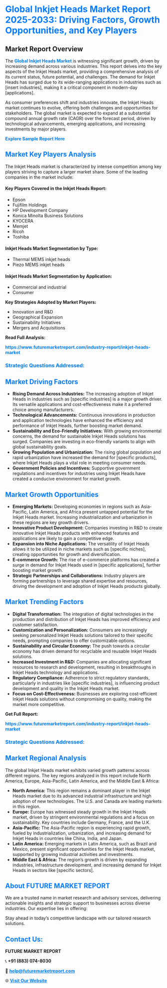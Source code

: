 <h1 style="color: #007BFF;">Global Inkjet Heads Market Report 2025-2033: Driving Factors, Growth Opportunities, and Key Players</h1>

<section id="overview">
<h2>Market Report Overview</h2>
<p>The <a href="https://www.futuremarketreport.com/industry-report/inkjet-heads-market" style="color: #007BFF; text-decoration: none;"><strong>Global Inkjet Heads Market</strong></a> is witnessing significant growth, driven by increasing demand across various industries. This report delves into the key aspects of the Inkjet Heads market, providing a comprehensive analysis of its current status, future potential, and challenges. The demand for Inkjet Heads has surged due to its wide-ranging applications in industries such as [insert industries], making it a critical component in modern-day [applications].</p>
<p>As consumer preferences shift and industries innovate, the Inkjet Heads market continues to evolve, offering both challenges and opportunities for stakeholders. The global market is expected to expand at a substantial compound annual growth rate (CAGR) over the forecast period, driven by technological advancements, emerging applications, and increasing investments by major players.</p>
</section>

<section id="overview">
<p><a href="https://www.futuremarketreport.com/request-sample/reportId=63365" style="color: #007BFF; text-decoration: none;"><strong>Explore Sample Report Here</strong></a></p>
</section>

<section id="key-players">
<h2 style="color: #007BFF;">Market Key Players Analysis</h2>
<p>The Inkjet Heads market is characterized by intense competition among key players striving to capture a larger market share. Some of the leading companies in the market include:</p>
<h4>Key Players Covered in the Inkjet Heads Report:</h4>
<ul><li>Epson</li><li>Fujifilm Holdings</li><li>HP Development Company</li><li>Konica Minolta Business Solutions</li><li>KYOCERA</li><li>Memjet</li><li>Ricoh</li><li>Toshiba</li></ul>
<h4>Inkjet Heads Market Segmentation by Type:</h4>
<ul><li>Thermal MEMS inkjet heads</li><li>Piezo MEMS inkjet heads</li></ul>

<h4>Inkjet Heads Market Segmentation by Application:</h4>
<ul><li>Commercial and industrial</li><li>Consumer</li></ul>
<p><strong>Key Strategies Adopted by Market Players:</strong></p>
<ul>
<li>Innovation and R&D</li>
<li>Geographical Expansion</li>
<li>Sustainability Initiatives</li>
<li>Mergers and Acquisitions</li>
</ul>
</section>

<section>
<p><strong>Read Full Analysis: </strong></p><a href="https://www.futuremarketreport.com/industry-report/inkjet-heads-market" style="color: #007BFF; text-decoration: none;"><strong>https://www.futuremarketreport.com/industry-report/inkjet-heads-market</strong></a>
<h3 style="color: #007BFF;">Strategic Questions Addressed:</h3>
</section>

<section id="driving-factors">
<h2 style="color: #007BFF;">Market Driving Factors</h2>
<ul>
<li><strong>Rising Demand Across Industries:</strong> The increasing adoption of Inkjet Heads in industries such as [specific industries] is a major growth driver. Its versatile applications and cost-effectiveness make it a preferred choice among manufacturers.</li>
<li><strong>Technological Advancements:</strong> Continuous innovations in production and application technologies have enhanced the efficiency and performance of Inkjet Heads, further boosting market demand.</li>
<li><strong>Sustainability and Eco-Friendly Initiatives:</strong> With growing environmental concerns, the demand for sustainable Inkjet Heads solutions has surged. Companies are investing in eco-friendly variants to align with global sustainability goals.</li>
<li><strong>Growing Population and Urbanization:</strong> The rising global population and rapid urbanization have increased the demand for [specific products], where Inkjet Heads plays a vital role in meeting consumer needs.</li>
<li><strong>Government Policies and Incentives:</strong> Supportive government regulations and incentives for industries using Inkjet Heads have created a conducive environment for market growth.</li>
</ul>
</section>

<section id="growth-opportunities">
<h2 style="color: #007BFF;">Market Growth Opportunities</h2>
<ul>
<li><strong>Emerging Markets:</strong> Developing economies in regions such as Asia-Pacific, Latin America, and Africa present untapped potential for the Inkjet Heads market. Increasing industrialization and urbanization in these regions are key growth drivers.</li>
<li><strong>Innovative Product Development:</strong> Companies investing in R&D to create innovative Inkjet Heads products with enhanced features and applications are likely to gain a competitive edge.</li>
<li><strong>Expansion into Niche Applications:</strong> The versatility of Inkjet Heads allows it to be utilized in niche markets such as [specific niches], creating opportunities for growth and diversification.</li>
<li><strong>E-commerce Growth:</strong> The rise of e-commerce platforms has created a surge in demand for Inkjet Heads used in [specific applications], further boosting market growth.</li>
<li><strong>Strategic Partnerships and Collaborations:</strong> Industry players are forming partnerships to leverage shared expertise and resources, driving the development and adoption of Inkjet Heads products globally.</li>
</ul>
</section>

<section id="trending-factors">
<h2 style="color: #007BFF;">Market Trending Factors</h2>
<ul>
<li><strong>Digital Transformation:</strong> The integration of digital technologies in the production and distribution of Inkjet Heads has improved efficiency and customer satisfaction.</li>
<li><strong>Customization and Personalization:</strong> Consumers are increasingly seeking personalized Inkjet Heads solutions tailored to their specific needs, prompting companies to offer customizable options.</li>
<li><strong>Sustainability and Circular Economy:</strong> The push towards a circular economy has driven demand for recyclable and reusable Inkjet Heads solutions.</li>
<li><strong>Increased Investment in R&D:</strong> Companies are allocating significant resources to research and development, resulting in breakthroughs in Inkjet Heads technology and applications.</li>
<li><strong>Regulatory Compliance:</strong> Adherence to strict regulatory standards, particularly in industries like [specific industries], is influencing product development and quality in the Inkjet Heads market.</li>
<li><strong>Focus on Cost-Effectiveness:</strong> Businesses are exploring cost-efficient Inkjet Heads solutions without compromising on quality, making the market more competitive.</li>
</ul>
</section>

<section>
<p><strong>Get Full Report: </strong></p><a href="https://www.futuremarketreport.com/industry-report/inkjet-heads-market" style="color: #007BFF; text-decoration: none;"><strong>https://www.futuremarketreport.com/industry-report/inkjet-heads-market</strong></a>
<h3 style="color: #007BFF;">Strategic Questions Addressed:</h3>
</section>


<section id="regional-analysis">
<h2 style="color: #007BFF;">Market Regional Analysis</h2>
<p>The global Inkjet Heads market exhibits varied growth patterns across different regions. The key regions analyzed in this report include North America, Europe, Asia-Pacific, Latin America, and the Middle East & Africa:</p>
<ul>
<li><strong>North America:</strong> This region remains a dominant player in the Inkjet Heads market due to its advanced industrial infrastructure and high adoption of new technologies. The U.S. and Canada are leading markets in this region.</li>
<li><strong>Europe:</strong> Europe has witnessed steady growth in the Inkjet Heads market, driven by stringent environmental regulations and a focus on sustainability. Key countries include Germany, France, and the U.K.</li>
<li><strong>Asia-Pacific:</strong> The Asia-Pacific region is experiencing rapid growth, fueled by industrialization, urbanization, and increasing demand for Inkjet Heads in countries like China, India, and Japan.</li>
<li><strong>Latin America:</strong> Emerging markets in Latin America, such as Brazil and Mexico, present significant opportunities for the Inkjet Heads market, supported by growing industrial activities and investments.</li>
<li><strong>Middle East & Africa:</strong> The region’s growth is driven by expanding industries, infrastructure development, and increasing demand for Inkjet Heads in sectors like [specific sectors].</li>
</ul>
</section>

<footer>
<h2 style="color: #007BFF;">About FUTURE MARKET REPORT</h2>
<p>We are a trusted name in market research and advisory services, delivering actionable insights and strategic support to businesses across diverse industries. Our expertise lies in offering:</p>

<p>Stay ahead in today’s competitive landscape with our tailored research solutions.</p>

<h2 style="color: #007BFF;">Contact Us:</h2>
<p><strong>FUTURE MARKET REPORT</strong></p>
<p>📞 <strong>+91 (883) 074-8030</strong></p>
<p>📧 <strong><a href="mailto:help@futuremarketreport.com" style="color: #007BFF;">help@futuremarketreport.com</a></strong></p>
<p>🌐 <strong><a href="https://www.futuremarketreport.com/" style="color: #007BFF;">Visit Our Website</a></strong></p>
</footer>